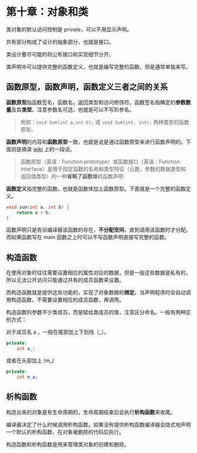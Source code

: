 # 第十章：对象和类

类对象的默认访问控制是 private，可以不用显示声明。

共有部分构成了设计的抽象部分，也就是接口。

类设计要尽可能的将公有接口和实现细节分开。

类声明中可以提供完整的函数定义，也就是编写完整的函数，但是通常单独来写。

## 函数原型，函数声明，函数定义三者之间的关系

**函数原型**指函数签名，函数名，返回类型和访问修饰符。函数签名指确定的**参数数量**及其**类型**。注意参数名可选，也就是可以不写形参名。

> 例如：`void Sum(int a,int b);` 或 `void Sum(int, int);`  两种类型的函数原型。

**函数声明**的内容和**函数原型**一致，也就是说是通过函数原型来进行函数声明的。下面则是摘录 [wiki](https://zh.wikipedia.org/wiki/%E5%87%BD%E6%95%B0%E5%8E%9F%E5%9E%8B) 上的一段话。

> 函数原型（英语：Function prototype）或函数接口（英语：Function interface）是用于指定函数的名称和类型特征（元数，参数的数据类型和返回值类型）的一种**省略了函数体**的函数声明

**函数定义**指完整的函数，也就是函数体加上函数原型。下面就是一个完整的函数定义。

```cpp
void sum(int a, int b) {
    return a + b;
}
```

函数声明只是告诉编译器该函数的存在，**不分配空间**，直到调用该函数时才分配。而如果函数写在 main 函数之上时可以不写函数声明直接写完整的函数。

## 构造函数

在使用对象时往往需要设置相应的属性对应的数据，但是一般这些数据是私有的，所以无法公开访问只能通过共有的成员函数来设置。

而构造函数就是提供这些功能的，实现了对象数据的**绑定**。当声明程序时会自动调用构造函数，不需要设置相应的成员函数，再调用。

构造函数的参数不少类成员，而是赋给类成员的值，注意区分命名。一般有两种区别方式：

对于成员名 a ，一般在尾部加上下划线（_）。

```cpp
private:
    int a_;
```

或者在头部加上 (m_)

```cpp
private:
    int m_a;
```

## 析构函数

构造出来的对象是有生命周期的，生命周期结束后会执行**析构函数**来收尾。

编译器决定了什么时候调用析构函数。如果没有提供析构函数编译器会隐式地声明一个默认的析构函数，在对象被删除的代码后执行。

构造函数和析构函数是用来管理类对象的创建和删除。
